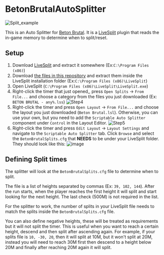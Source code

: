 # BetonBrutalAutoSplitter

![Split_example](https://user-images.githubusercontent.com/16226383/233757140-5b62897a-1534-4544-b99a-ea4e9d9e77dc.gif)

This is an Auto Splitter for [Beton Brutal](https://store.steampowered.com/app/2330500/BETON_BRUTAL/). It is a [LiveSplit](https://livesplit.org/downloads/) plugin that reads the in-game memory to determine when to split/reset.

## Setup

1. Download [LiveSplit](https://livesplit.org/downloads/) and extract it somewhere (Ex:`C:\Program Files (x86)`)
2. Download [the files in this repository](https://github.com/CubeSkyy/BetonBrutalAutoSplitter/releases) and extract them inside the LiveSplit installation folder (Ex:`C:\Program Files (x86)\LiveSplit`)
3. Open LiveSplit (`C:\Program Files (x86)\LiveSplit\LiveSplit.exe`)
4. Right-click the timer that just opened,, press `Open Splits` -> `From File...` and choose a category from the files you just downloaded (Ex: `BETON BRUTAL - any%.lss`)
![Step4](https://user-images.githubusercontent.com/16226383/233817875-173e54df-4e9b-46b9-aa73-a879a1b1793f.gif)
5. Right-click the timer and press `Open Layout` -> `From File...` and choose the layout you just downloaded (`Beton Brutal.lsl`). Otherwise, you can use your own, but you need to add the `Scriptable Auto Splitter` component under `Control` in the Layout Editor.
![Step5](https://user-images.githubusercontent.com/16226383/233818002-538e9d96-3c25-4a37-80f7-57557231d7a3.gif)
6. Right-click the timer and press `Edit Layout` -> `Layout Settings` and navigate to the `Scriptable Auto Splitter` tab. Click `Browse` and select the `BetonBrutalSplits.cfg` that __NEEDS__ to be under your LiveSplit folder. They should look like this:
![image](https://user-images.githubusercontent.com/16226383/233818092-961298b7-3240-4af8-af0b-c98b36eead8d.png)

## Defining Split times

The splitter will look at the `BetonBrutalSplits.cfg` file to determine when to split.

The file is a list of heights separated by commas (Ex: `39, 102, 144`). After the run starts, when the player reaches the first height it will split and start looking for the next height. The last check (500M) is not required in the list.

For the splitter to work, the number of splits in your LiveSplit file needs to match the splits inside the `BetonBrutalSplits.cfg` file.

You can also define negative heights, these will be treated as requirements but it will not split the timer. This is useful when you want to reach a certain height, descend and then split after ascending again. 
For example, if your splits file is `10, -30, 20`, then it will split at 10M, but it won't split at 20M, instead you will need to reach 30M first then descend to a height below 20M and finally after reaching 20M again it will split.
